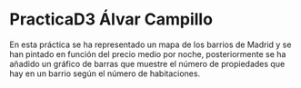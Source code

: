# PracticaD3 Álvar Campillo

En esta práctica se ha representado un mapa de los barrios de Madrid y se han pintado en función del precio medio por noche, posteriormente se ha añadido un gráfico de barras que muestre el número de propiedades que hay en un barrio según el número de habitaciones.
